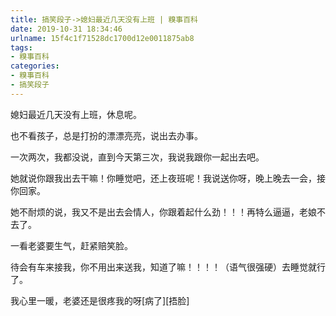 ```yaml
---
title: 搞笑段子->媳妇最近几天没有上班 | 糗事百科
date: 2019-10-31 18:34:46
urlname: 15f4c1f71528dc1700d12e0011875ab8
tags: 
- 糗事百科
categories:
- 糗事百科
- 搞笑段子
---
```

媳妇最近几天没有上班，休息呢。

也不看孩子，总是打扮的漂漂亮亮，说出去办事。

一次两次，我都没说，直到今天第三次，我说我跟你一起出去吧。

她就说你跟我出去干嘛！你睡觉吧，还上夜班呢！我说送你呀，晚上晚去一会，接你回家。

她不耐烦的说，我又不是出去会情人，你跟着起什么劲！！！再特么逼逼，老娘不去了。

一看老婆要生气，赶紧赔笑脸。

待会有车来接我，你不用出来送我，知道了嘛！！！！（语气很强硬）去睡觉就行了。

我心里一暖，老婆还是很疼我的呀[病了][捂脸]



